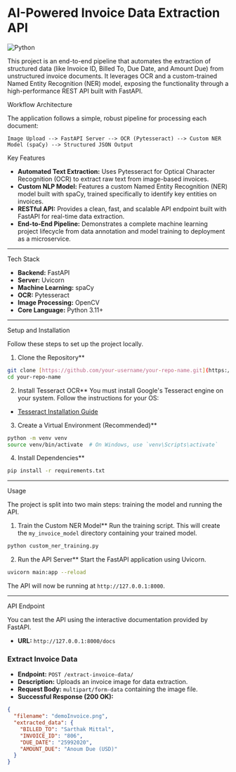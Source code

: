 # AI-Powered Invoice Data Extraction API

![Python](https://img.shields.io/badge/python-3.11+-blue.svg)

This project is an end-to-end pipeline that automates the extraction of structured data (like Invoice ID, Billed To, Due Date, and Amount Due) from unstructured invoice documents. It leverages OCR and a custom-trained Named Entity Recognition (NER) model, exposing the functionality through a high-performance REST API built with FastAPI.



Workflow Architecture

The application follows a simple, robust pipeline for processing each document:

```
Image Upload --> FastAPI Server --> OCR (Pytesseract) --> Custom NER Model (spaCy) --> Structured JSON Output
```

Key Features

-   **Automated Text Extraction:** Uses Pytesseract for Optical Character Recognition (OCR) to extract raw text from image-based invoices.
-   **Custom NLP Model:** Features a custom Named Entity Recognition (NER) model built with spaCy, trained specifically to identify key entities on invoices.
-   **RESTful API:** Provides a clean, fast, and scalable API endpoint built with FastAPI for real-time data extraction.
-   **End-to-End Pipeline:** Demonstrates a complete machine learning project lifecycle from data annotation and model training to deployment as a microservice.

---
Tech Stack

-   **Backend:** FastAPI
-   **Server:** Uvicorn
-   **Machine Learning:** spaCy
-   **OCR:** Pytesseract
-   **Image Processing:** OpenCV
-   **Core Language:** Python 3.11+

---
Setup and Installation

Follow these steps to set up the project locally.

1. Clone the Repository**
```bash
git clone [https://github.com/your-username/your-repo-name.git](https://github.com/your-username/your-repo-name.git)
cd your-repo-name
```

2. Install Tesseract OCR**
You must install Google's Tesseract engine on your system. Follow the instructions for your OS:
-   [Tesseract Installation Guide](https://github.com/tesseract-ocr/tesseract/wiki)

3. Create a Virtual Environment (Recommended)**
```bash
python -m venv venv
source venv/bin/activate  # On Windows, use `venv\Scripts\activate`
```

4. Install Dependencies**
```bash
pip install -r requirements.txt
```

---
Usage

The project is split into two main steps: training the model and running the API.

1. Train the Custom NER Model**
Run the training script. This will create the `my_invoice_model` directory containing your trained model.
```bash
python custom_ner_training.py
```

2. Run the API Server**
Start the FastAPI application using Uvicorn.
```bash
uvicorn main:app --reload
```
The API will now be running at `http://127.0.0.1:8000`.

---
API Endpoint

You can test the API using the interactive documentation provided by FastAPI.

-   **URL:** `http://127.0.0.1:8000/docs`

### Extract Invoice Data

-   **Endpoint:** `POST /extract-invoice-data/`
-   **Description:** Uploads an invoice image for data extraction.
-   **Request Body:** `multipart/form-data` containing the image file.
-   **Successful Response (200 OK):**

```json
{
  "filename": "demoInvoice.png",
  "extracted_data": {
    "BILLED_TO": "Sarthak Mittal",
    "INVOICE_ID": "806",
    "DUE_DATE": "25992020",
    "AMOUNT_DUE": "Anoum Due (USD)"
  }
}
```
